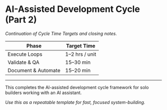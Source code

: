 # AI-Assisted Development Cycle (Part 2)

_Continuation of Cycle Time Targets and closing notes._

| Phase               | Target Time         |
|---------------------|---------------------|
| Execute Loops       | 1–2 hrs / unit      |
| Validate & QA       | 15–30 min           |
| Document & Automate | 15–20 min           |

---

This completes the AI-assisted development cycle framework for solo builders working with an AI assistant.

_Use this as a repeatable template for fast, focused system-building._
